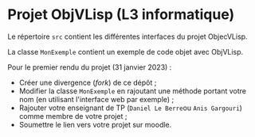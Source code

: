 # Projet ObjVLisp (L3 informatique)

Le répertoire `src` contient les différentes interfaces du projet ObjecVLisp.

La classe `MonExemple` contient un exemple de code objet avec ObjVLisp.

Pour le premier rendu du projet (31 janvier 2023) :

- Créer une divergence (*fork*) de ce dépôt ;
- Modifier la classe `MonExemple` en rajoutant une méthode portant votre nom (en utilisant l'interface web par exemple) ;
- Rajouter votre enseignant de TP (`Daniel Le Berre`ou `Anis Gargouri`) comme membre de votre projet ;
- Soumettre le lien vers votre projet sur moodle.


